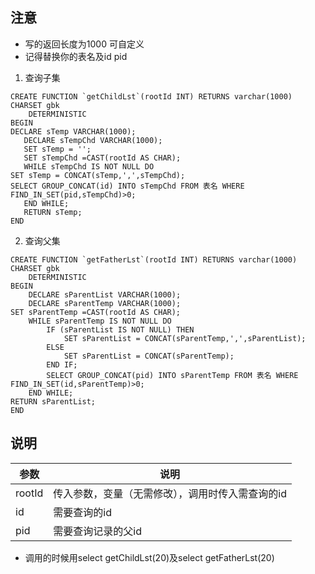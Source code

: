## 注意

  * 写的返回长度为1000 可自定义
  * 记得替换你的表名及id pid
  
1. 查询子集

```
CREATE FUNCTION `getChildLst`(rootId INT) RETURNS varchar(1000) CHARSET gbk
    DETERMINISTIC
BEGIN
DECLARE sTemp VARCHAR(1000);
   DECLARE sTempChd VARCHAR(1000);
   SET sTemp = '';
   SET sTempChd =CAST(rootId AS CHAR);
   WHILE sTempChd IS NOT NULL DO
SET sTemp = CONCAT(sTemp,',',sTempChd);
SELECT GROUP_CONCAT(id) INTO sTempChd FROM 表名 WHERE FIND_IN_SET(pid,sTempChd)>0;
   END WHILE;
   RETURN sTemp;
END
```

2. 查询父集

```
CREATE FUNCTION `getFatherLst`(rootId INT) RETURNS varchar(1000) CHARSET gbk
    DETERMINISTIC
BEGIN 
    DECLARE sParentList VARCHAR(1000); 
    DECLARE sParentTemp VARCHAR(1000); 
SET sParentTemp =CAST(rootId AS CHAR); 
    WHILE sParentTemp IS NOT NULL DO 
        IF (sParentList IS NOT NULL) THEN 
            SET sParentList = CONCAT(sParentTemp,',',sParentList); 
        ELSE 
            SET sParentList = CONCAT(sParentTemp); 
        END IF; 
        SELECT GROUP_CONCAT(pid) INTO sParentTemp FROM 表名 WHERE FIND_IN_SET(id,sParentTemp)>0; 
    END WHILE; 
RETURN sParentList; 
END
```

## 说明

|参数|说明|
|--|--|
| rootId |	传入参数，变量（无需修改），调用时传入需查询的id|
| id |	需要查询的id |
| pid	| 需要查询记录的父id |

+ 调用的时候用select getChildLst(20)及select getFatherLst(20)

